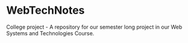 # WebTechNotes
College project - A repository for our semester long project in our Web Systems and Technologies Course.
